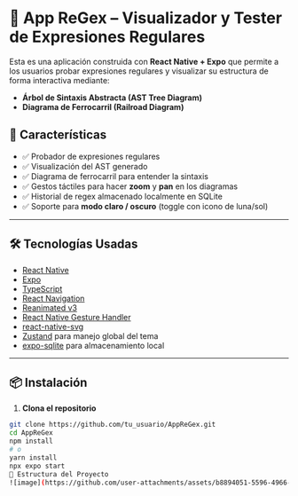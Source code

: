# 📐 App ReGex – Visualizador y Tester de Expresiones Regulares

Esta es una aplicación construida con **React Native + Expo** que permite a los usuarios probar expresiones regulares y visualizar su estructura de forma interactiva mediante:

- **Árbol de Sintaxis Abstracta (AST Tree Diagram)**
- **Diagrama de Ferrocarril (Railroad Diagram)**

## 🚀 Características

- ✅ Probador de expresiones regulares
- ✅ Visualización del AST generado
- ✅ Diagrama de ferrocarril para entender la sintaxis
- ✅ Gestos táctiles para hacer **zoom** y **pan** en los diagramas
- ✅ Historial de regex almacenado localmente en SQLite
- ✅ Soporte para **modo claro / oscuro** (toggle con icono de luna/sol)

---

## 🛠️ Tecnologías Usadas

- [React Native](https://reactnative.dev/)
- [Expo](https://expo.dev/)
- [TypeScript](https://www.typescriptlang.org/)
- [React Navigation](https://reactnavigation.org/)
- [Reanimated v3](https://docs.swmansion.com/react-native-reanimated/)
- [React Native Gesture Handler](https://docs.swmansion.com/react-native-gesture-handler/)
- [react-native-svg](https://github.com/software-mansion/react-native-svg)
- [Zustand](https://github.com/pmndrs/zustand) para manejo global del tema
- [expo-sqlite](https://docs.expo.dev/versions/latest/sdk/sqlite/) para almacenamiento local

---

## 📦 Instalación

1. **Clona el repositorio**

```bash
git clone https://github.com/tu_usuario/AppReGex.git
cd AppReGex
npm install
# o
yarn install
npx expo start
📁 Estructura del Proyecto
![image](https://github.com/user-attachments/assets/b8894051-5596-4966-a25c-829adc4b90d4)
